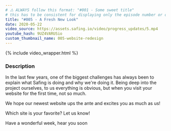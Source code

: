 ```yaml
---
# ⚠️ ALWAYS follow this format: "#001 - Some sweet title"
# this has to be consistent for displaying only the episode number or only the title
title: "#005 - A Fresh New Look"
date: 2020-05-22
video_source: https://assets.safing.io/video/progress_updates/5.mp4
youtube_hash: 9UZ4VARUSio
custom_thumbnail_name: 005-website-redesign
---
```


{% include video_wrapper.html %}

### Description

In the last few years, one of the biggest challenges has always been to explain what Safing is doing and why we're doing it. Being deep into the project ourselves, to us everything is obvious, but when you visit your website for the first time, not so much.

We hope our newest website ups the ante and excites you as much as us!

Which site is your favorite? Let us know!

Have a wonderful week, hear you soon
